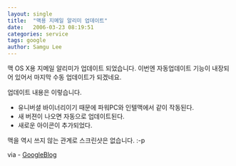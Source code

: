 ```yaml
---
layout: single
title:  "맥용 지메일 알리미 업데이트"
date:   2006-03-23 08:19:51
categories: service
tags: google
author: Samgu Lee
---
```

맥 OS X용 지메일 알리미가 업데이트 되었습니다. 이번엔 자동업데이트 기능이 내장되어 있어서 마지막 수동 업데이트가 되겠네요.

업데이트 내용은 이렇습니다.

* 유니버셜 바이너리이기 때문에 파워PC와 인텔맥에서 같이 작동된다.
* 새 버젼이 나오면 자동으로 업데이트된다.
* 새로운 아이콘이 추가되었다.

맥을 역시 쓰지 않는 관계로 스크린샷은 없습니다. :-p

via - [GoogleBlog](http://googleblog.blogspot.com/2006/03/mac-gmail-notifier-update.html)
